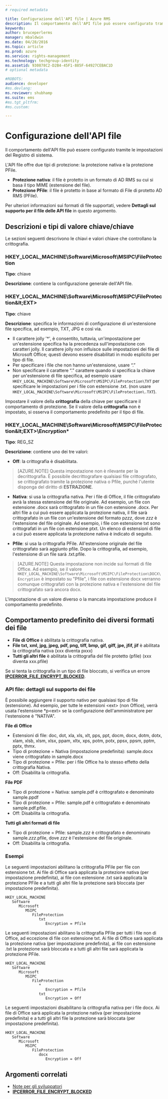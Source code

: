 ```yaml
---
# required metadata

title: Configurazione dell'API file | Azure RMS
description: Il comportamento dell'API file può essere configurato tramite le impostazioni del Registro di sistema.
keywords:
author: bruceperlerms
manager: mbaldwin
ms.date: 04/28/2016
ms.topic: article
ms.prod: azure
ms.service: rights-management
ms.technology: techgroup-identity
ms.assetid: 930878C2-D2B4-45F1-885F-64927CEBAC1D
# optional metadata

#ROBOTS:
audience: developer
#ms.devlang:
ms.reviewer: shubhamp
ms.suite: ems
#ms.tgt_pltfrm:
#ms.custom:

---
```


# Configurazione dell'API file


Il comportamento dell'API file può essere configurato tramite le impostazioni del Registro di sistema.

L'API file offre due tipi di protezione: la protezione nativa e la protezione PFile.

-   **Protezione nativa**: il file è protetto in un formato di AD RMS su cui si basa il tipo MIME (estensione del file).
-   **Protezione PFile**: il file è protetto in base al formato di File di protetto AD RMS (PFile).

Per ulteriori informazioni sui formati di file supportati, vedere **Dettagli sul supporto per il file delle API file** in questo argomento.

## Descrizioni e tipi di valore chiave/chiave

Le sezioni seguenti descrivono le chiavi e valori chiave che controllano la crittografia.

### HKEY_LOCAL_MACHINE\Software\Microsoft\MSIPC\FileProtection

**Tipo**: chiave

**Descrizione**: contiene la configurazione generale dell'API file.

### HKEY_LOCAL_MACHINE\Software\Microsoft\MSIPC\FileProtection\&lt;EXT&gt;

**Tipo**: chiave

**Descrizione**: specifica le informazioni di configurazione di un'estensione file specifica, ad esempio, TXT, JPG e così via.

- Il carattere jolly '*', è consentito, tuttavia, un'impostazione per un'estensione specifica ha la precedenza sull'impostazione con caratteri jolly. Il carattere jolly non influisce sulle impostazioni dei file di Microsoft Office; questi devono essere disabilitati in modo esplicito per tipo di file.
- Per specificare i file che non hanno un'estensione, usare “.”
- Non specificare il carattere “.” carattere quando si specifica la chiave per un'estensione di file specifica, ad esempio usare `HKEY_LOCAL_MACHINE\Software\Microsoft\MSIPC\FileProtection\TXT` per specificare le impostazioni per i file con estensione .txt. (non usare `HKEY_LOCAL_MACHINE\Software\Microsoft\MSIPC\FileProtection\.TXT`).

Impostare il valore della **crittografia** della chiave per specificare il comportamento di protezione. Se il valore della **crittografia** non è impostato, si osserva il comportamento predefinito per il tipo di file.


### HKEY_LOCAL_MACHINE\Software\Microsoft\MSIPC\FileProtection\&lt;EXT&gt;\Encryption*

**Tipo**: REG_SZ

**Descrizione**: contiene uno dei tre valori:

- **Off**: la crittografia è disabilitata.

> [AZURE.NOTE] Questa impostazione non è rilevante per la decrittografia. È possibile decrittografare qualsiasi file crittografato, se crittografato tramite la protezione nativa o Pfile, purché l'utente disponga del diritto di **ESTRAZIONE**.

- **Nativa**: si usa la crittografia nativa. Per i file di Office, il file crittografato avrà la stessa estensione del file originale. Ad esempio, un file con estensione .docx sarà crittografato in un file con estensione .docx. Per altri file a cui può essere applicata la protezione nativa, il file sarà crittografato in un file con un'estensione del formato p*zzz*, dove *zzz* è l'estensione del file originale. Ad esempio, i file con estensione txt sono crittografati in un file con estensione ptxt. Un elenco di estensioni di file a cui può essere applicata la protezione nativa è indicato di seguito.

- **Pfile**: si usa la crittografia PFile. All'estensione originale del file crittografato sarà aggiunto pfile. Dopo la crittografia, ad esempio, l'estensione di un file sarà .txt.pfile.


> [AZURE.NOTE] Questa impostazione non incide sui formati di file Office. Ad esempio, se il valore `HKEY_LOCAL_MACHINE\Software\Microsoft\MSIPC\FileProtection\DOCX\Encryption` è impostato su &quot;Pfile", i file con estensione docx verranno comunque crittografati con la protezione nativa e l'estensione del file crittografato sarà ancora docx.

L'impostazione di un valore diverso o la mancata impostazione produce il comportamento predefinito.

## Comportamento predefinito dei diversi formati dei file

-   **File di Office** è abilitata la crittografia nativa.
-   **File txt, xml, jpg, jpeg, pdf, png, tiff, bmp, gif, giff, jpe, jfif, jif** è abilitata la crittografia nativa (xxx diventa pxxx)
-   **Tutti gli altri file** è abilitata la crittografia del file protetto (pfile) (xxx diventa xxx.pfile)

Se si tenta la crittografia in un tipo di file bloccato, si verifica un errore [**IPCERROR\_FILE\_ENCRYPT\_BLOCKED**](/rights-management/sdk/2.1/api/win/error%20codes).

### API file: dettagli sul supporto dei file

È possibile aggiungere il supporto nativo per qualsiasi tipo di file (estensione). Ad esempio, per tutte le estensioni &lt;ext&gt; (non Office), verrà usata l'estensione \*p&lt;ext&gt; se la configurazione dell'amministratore per l'estensione è "NATIVA".

**File di Office**

-   Estensioni di file: doc, dot, xla, xls, xlt, pps, ppt, docm, docx, dotm, dotx, xlam, xlsb, xlsm, xlsx, ppam, xltx, xps, potm, potx, ppsx, ppsm, pptm, pptx, thmx.
-   Tipo di protezione = Nativa (impostazione predefinita): sample.docx viene crittografato in sample.docx
-   Tipo di protezione = Pfile: per i file Office ha lo stesso effetto della crittografia Nativa.
-   Off: Disabilita la crittografia.

**File PDF**

-   Tipo di protezione = Nativa: sample.pdf è crittografato e denominato sample.ppdf
-   Tipo di protezione = Pfile: sample.pdf è crittografato e denominato sample.pdf.pfile.
-   Off: Disabilita la crittografia.

**Tutti gli altri formati di file**

-   Tipo di protezione = Pfile: sample.*zzz* è crittografato e denominato sample.*zzz*.pfile, dove *zzz* è l'estensione del file originale.
-   Off: Disabilita la crittografia.

### Esempi

Le seguenti impostazioni abilitano la crittografia PFile per file con estensione txt. Ai file di Office sarà applicata la protezione nativa (per impostazione predefinita), ai file con estensione .txt sarà applicata la protezione PFile e a tutti gli altri file la protezione sarà bloccata (per impostazione predefinita).

```
HKEY_LOCAL_MACHINE
   Software
      Microsoft
         MSIPC
            FileProtection
               txt
                  Encryption = Pfile
```

Le seguenti impostazioni abilitano la crittografia PFile per tutti i file non di Office, ad eccezione di file con estensione txt. Ai file di Office sarà applicata la protezione nativa (per impostazione predefinita), ai file con estensione .txt la protezione sarà bloccata e a tutti gli altri file sarà applicata la protezione PFile.

```
HKEY_LOCAL_MACHINE
   Software
      Microsoft
         MSIPC
            FileProtection
               *
                  Encryption = Pfile
               txt
                  Encryption = Off
```

Le seguenti impostazioni disabilitano la crittografia nativa per i file docx. Ai file di Office sarà applicata la protezione nativa (per impostazione predefinita) e a tutti gli altri file la protezione sarà bloccata (per impostazione predefinita).

```
HKEY_LOCAL_MACHINE
   Software
      Microsoft
         MSIPC
            FileProtection
               docx
                  Encryption = Off
```

## Argomenti correlati

* [Note per gli sviluppatori](developer-notes.md)
* [**IPCERROR\_FILE\_ENCRYPT\_BLOCKED**](/rights-management/sdk/2.1/api/win/error%20codes)
 

 


<!--HONumber=Jun16_HO2-->


